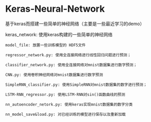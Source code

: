 # Keras-Neural-Network
基于keras而搭建一些简单的神经网络（主要是一些最近学习的demo）

keras_network: 使用keras构建的一些简单的神经网络

    model_file: 放置一些训练模型的 HDF5文件

    regressor_network.py: 使用全连接网络进行线性回归问题进行预测；

    classifier_network.py: 使用全连接网络对mnist数据集进行数字预测；

    CNN.py: 使用卷积神经网络对mnist数据集进行数字预测

    SimpleRNN_classifier.py: 使用SimpleRNN对mnist数据集的数字进行预测；

    LSTM-RNN_regressor.py: 使用LSTM-RNN对sin()函数曲线的预测

    nn_autoencoder_netork.py: 使用keras实现mnist数据集的数字分类

    nn_model_save&load.py: 对已经训练的模型进行保存以及重新加载




